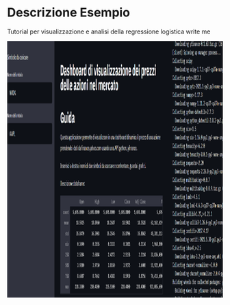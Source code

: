 # Descrizione Esempio 

Tutorial per visualizzazione e analisi della regressione logistica
write me


<img src="https://github.com/bellonemauro/Tutorial_corsoIFOA2021_big/blob/main/lezione5/Tutorials/DataVisualization/screen_result_data.png"  width="1024" height="600" />

